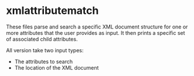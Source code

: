 xmlattributematch
=================
These files parse and search a specific XML document structure for one or more attributes that the user provides as input. It then prints a specific set of associated child attributes.

All version take two input types:
  - The attributes to search
  - The location of the XML document

